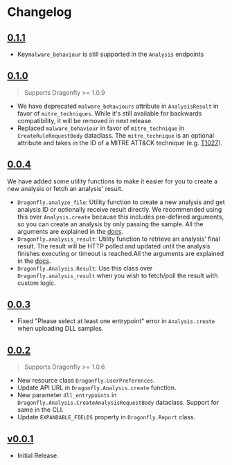 # Changelog
## [0.1.1](https://github.com/certego/pydragonfly/releases/tag/0.1.1)

- Key`malware_behaviour` is still supported in the `Analysis` endpoints

## [0.1.0](https://github.com/certego/pydragonfly/releases/tag/0.1.0)

> Supports Dragonfly >= 1.0.9

- We have deprecated `malware_behaviours` attribute in `AnalysisResult` in favor of `mitre_techniques`. While it's still available for backwards compatibility, it will be removed in next release.
- Replaced `malware_behaviour` in favor of `mitre_technique` in `CreateRuleRequestBody` dataclass. The `mitre_technique` is an optional attribute and takes in the ID of a MITRE ATT&CK technique (e.g. [T1027](https://attack.mitre.org/techniques/T1027/)).

## [0.0.4](https://github.com/certego/pydragonfly/releases/tag/0.0.4)

We have added some utility functions to make it easier for you to create a new analysis or fetch an analysis' result.

- `Dragonfly.analyze_file`: Utility function to create a new analysis and get analysis ID or optionally receive result directly. We recommended using this over `Analysis.create` because this includes pre-defined arguments, so you can create an analysis by only passing the sample. All the arguments are explained in the [docs](https://certego-pydragonfly.readthedocs-hosted.com/en/stable/dragonfly.html#pydragonfly.Dragonfly.analyze_file).
- `Dragonfly.analysis_result`: Utility function to retrieve an analysis' final result. The result will be HTTP polled and updated until the analysis finishes executing or timeout is reached.All the arguments are explained in the [docs](https://certego-pydragonfly.readthedocs-hosted.com/en/stable/dragonfly.html#pydragonfly.Dragonfly.analysis_result).
- `Dragonfly.Analysis.Result`: Use this class over `Dragonfly.analysis_result` when you wish to fetch/poll the result with custom logic.

## [0.0.3](https://github.com/certego/pydragonfly/releases/tag/0.0.3)

- Fixed "Please select at least one entrypoint" error in `Analysis.create` when uploading DLL samples.

## [0.0.2](https://github.com/certego/pydragonfly/releases/tag/0.0.2)

> Supports Dragonfly >= 1.0.6

- New resource class `Dragonfly.UserPreferences`.
- Update API URL in `Dragonfly.Analysis.create` function.
- New parameter `dll_entrypoints` in `Dragonfly.Analysis.CreateAnalysisRequestBody` dataclass. Support for same in the CLI.
- Update `EXPANDABLE_FIELDS` property in `Dragonfly.Report` class.

## [v0.0.1](https://github.com/certego/pydragonfly/releases/tag/v0.0.1)

- Initial Release.
